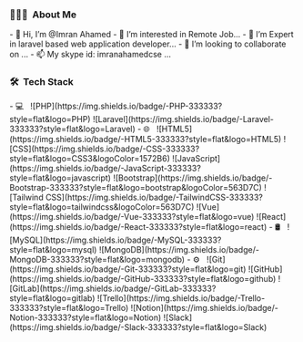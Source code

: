 <h3> 👨🏻‍💻 &nbsp;About Me</h3>
- 👋 Hi, I’m @Imran Ahamed
- 👀 I’m interested in Remote Job...
- 🌱 I’m Expert in laravel based web application developer...
- 💞️ I’m looking to collaborate on ...
- 📫 My skype id: imranahamedcse ...

<h3> 🛠 &nbsp;Tech Stack</h3>
- 💻 &nbsp;
  ![PHP](https://img.shields.io/badge/-PHP-333333?style=flat&logo=PHP)
  ![Laravel](https://img.shields.io/badge/-Laravel-333333?style=flat&logo=Laravel)
- 🌐 &nbsp;
  ![HTML5](https://img.shields.io/badge/-HTML5-333333?style=flat&logo=HTML5)
  ![CSS](https://img.shields.io/badge/-CSS-333333?style=flat&logo=CSS3&logoColor=1572B6)
  ![JavaScript](https://img.shields.io/badge/-JavaScript-333333?style=flat&logo=javascript)
  ![Bootstrap](https://img.shields.io/badge/-Bootstrap-333333?style=flat&logo=bootstrap&logoColor=563D7C)
  ![Tailwind CSS](https://img.shields.io/badge/-TailwindCSS-333333?style=flat&logo=tailwindcss&logoColor=563D7C)
  ![Vue](https://img.shields.io/badge/-Vue-333333?style=flat&logo=vue)
  ![React](https://img.shields.io/badge/-React-333333?style=flat&logo=react)
- 🛢 &nbsp;
  ![MySQL](https://img.shields.io/badge/-MySQL-333333?style=flat&logo=mysql)
  ![MongoDB](https://img.shields.io/badge/-MongoDB-333333?style=flat&logo=mongodb)
- ⚙️ &nbsp;
  ![Git](https://img.shields.io/badge/-Git-333333?style=flat&logo=git)
  ![GitHub](https://img.shields.io/badge/-GitHub-333333?style=flat&logo=github)
  ![GitLab](https://img.shields.io/badge/-GitLab-333333?style=flat&logo=gitlab)
  ![Trello](https://img.shields.io/badge/-Trello-333333?style=flat&logo=Trello)
  ![Notion](https://img.shields.io/badge/-Notion-333333?style=flat&logo=Notion)
  ![Slack](https://img.shields.io/badge/-Slack-333333?style=flat&logo=Slack)
